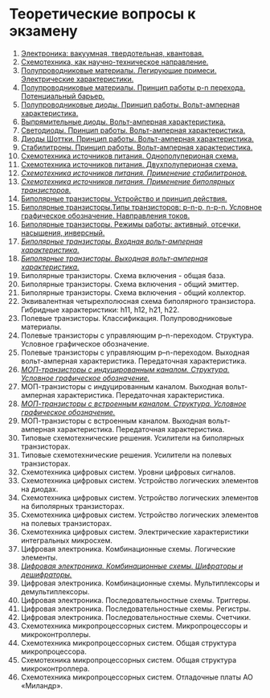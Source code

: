 # Теоретические вопросы к экзамену

1. [Электроника: вакуумная, твердотельная, квантовая.](1.md)
2. [Схемотехника, как научно-техническое направление.](2.md)
3. [Полупроводниковые материалы. Легирующие примеси. Электрические характеристики.](3.md)
4. [Полупроводниковые материалы. Принцип работы p-n перехода. Потенциальный барьер.](4.md)
5. [Полупроводниковые диоды. Принцип работы. Вольт-амперная характеристика.](5.md)
6. [Выпрямительные диоды. Вольт-амперная характеристика.](6.md)
7. [Светодиоды. Принцип работы. Вольт-амперная характеристика.](7.md)
8. [Диоды Шоттки. Принцип работы. Вольт-амперная характеристика.](8.md)
9. [Стабилитроны. Принцип работы. Вольт-амперная характеристика.](9.md)
10. [Схемотехника источников питания. Однополуперионая схема.](10.md)
11. [Схемотехника источников питания. Двухполуперионая схема.](11.md)
12. [*Схемотехника источников питания. Применение стабилитронов.*](12.md)
13. [*Схемотехника источников питания. Применение биполярных транзисторов.*](13.md)
14. [Биполярные транзисторы. Устройство и принцип действия.](14.md)
15. [Биполярные транзисторы.Типы транзисторов: p-n-p, n-p-n. Условное графическое обозначение. Навправления токов.](15.md)
16. [Биполярные транзисторы. Режимы работы: активный, отсечки, насыщения, инверсный.](16.md)
17. [*Биполярные транзисторы. Входная вольт-амперная характеристика.*](17.md)
18. [*Биполярные транзисторы. Выходная вольт-амперная характеристика.*](18.md)
19. Биполярные транзисторы. Схема включения - общая база.
20. Биполярные транзисторы. Схема включения - общий эмиттер.
21. Биполярные транзисторы. Схема включения - общий коллектор.
22. Эквивалентная четырехполюсная схема биполярного транзистора. Гибридные характеристики: h11, h12, h21, h22.
23. Полевые транзисторы. Классификация. Полупроводниковые материалы.
24. Полевые транзисторы с управляющим p–n-переходом. Структура. Условное графическое обозначение.
25. Полевые транзисторы с управляющим p–n-переходом. Выходная вольт-амперная характеристика. Передаточная характеристика.
26. [*МОП-транзисторы с индуцированным каналом. Структура. Условное графическое обозначение.*](26.md)
27. МОП-транзисторы с индуцированным каналом. Выходная вольт-амперная характеристика. Передаточная характеристика.
28. [*МОП-транзисторы с встроенным каналом. Структура. Условное графическое обозначение.*](28.md)
29. МОП-транзисторы с встроенным каналом. Выходная вольт-амперная характеристика. Передаточная характеристика.
30. Типовые схемотехнические решения. Усилители на биполярных транзисторах.
31. Типовые схемотехнические решения. Усилители на полевых транзисторах.
32. Схемотехника цифровых систем. Уровни цифровых сигналов.
33. Схемотехника цифровых систем. Устройство логических элементов на диодах.
34. Схемотехника цифровых систем. Устройство логических элементов на биполярных транзисторах.
34. Схемотехника цифровых систем. Устройство логических элементов на полевых транзисторах.
35. Схемотехника цифровых систем. Электрические характеристики интегральных микросхем.
36. Цифровая электроника. Комбинационные схемы. Логические элементы.
37. [*Цифровая электроника. Комбинационные схемы. Шифраторы и дешифраторы.*](37.md)
38. Цифровая электроника. Комбинационные схемы. Мультиплексоры и демультиплексоры.
39. Цифровая электроника. Последовательностные схемы. Триггеры.
40. Цифровая электроника. Последовательностные схемы. Регистры.
41. Цифровая электроника. Последовательностные схемы. Счетчики.
42. Схемотехника микропроцессорных систем. Микропроцессоры и микроконтроллеры.
43. Схемотехника микропроцессорных систем. Общая структура микропроцессора.
44. Схемотехника микропроцессорных систем. Общая структура микроконтроллера.
45. Схемотехника микропроцессорных систем. Отладочные платы АО «Миландр».
